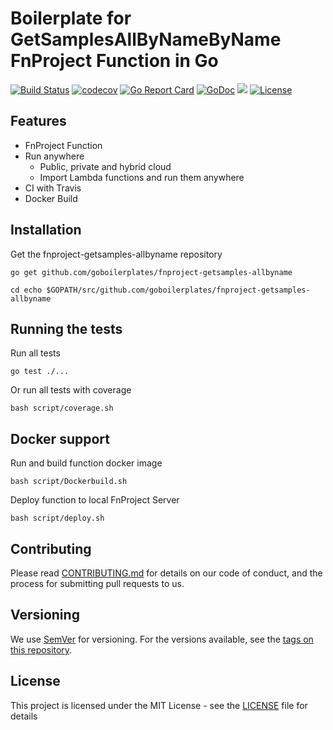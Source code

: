 # Boilerplate for GetSamplesAllByNameByName FnProject Function in Go
[![Build Status](https://travis-ci.org/goboilerplates/fnproject-getsamples-allbyname.svg?branch=master)](https://travis-ci.org/goboilerplates/fnproject-getsamples-allbyname)
[![codecov](https://codecov.io/gh/goboilerplates/fnproject-getsamples-allbyname/branch/master/graph/badge.svg)](https://codecov.io/gh/goboilerplates/fnproject-getsamples-allbyname)
[![Go Report Card](https://goreportcard.com/badge/github.com/goboilerplates/fnproject-getsamples-allbyname)](https://goreportcard.com/report/github.com/goboilerplates/fnproject-getsamples-allbyname)
[![GoDoc](https://godoc.org/github.com/goboilerplates/fnproject-getsamples-allbyname?status.svg)](https://godoc.org/github.com/goboilerplates/fnproject-getsamples-allbyname)
[![](https://images.microbadger.com/badges/image/goboilerplates/fnproject-getsamples-allbyname.svg)](https://microbadger.com/images/goboilerplates/fnproject-getsamples-allbyname)
[![License](https://img.shields.io/badge/license-MIT-blue.svg)](https://github.com/goboilerplates/fnproject-getsamples-allbyname/blob/master/LICENSE)

## Features
- FnProject Function
- Run anywhere
    - Public, private and hybrid cloud
    - Import Lambda functions and run them anywhere
- CI with Travis
- Docker Build

## Installation

Get the fnproject-getsamples-allbyname repository

```
go get github.com/goboilerplates/fnproject-getsamples-allbyname

cd echo $GOPATH/src/github.com/goboilerplates/fnproject-getsamples-allbyname
```
## Running the tests

Run all tests

```
go test ./...
```

Or run all tests with coverage

```
bash script/coverage.sh
```

## Docker support 

Run and build function docker image

```
bash script/Dockerbuild.sh
```

Deploy function to local FnProject Server

```
bash script/deploy.sh
```

## Contributing

Please read [CONTRIBUTING.md](CONTRIBUTING.md) for details on our code of conduct, and the process for submitting pull requests to us.

## Versioning

We use [SemVer](http://semver.org/) for versioning. For the versions available, see the [tags on this repository](https://github.com/goboilerplates/fnproject-getsamples-allbyname/tags). 

## License

This project is licensed under the MIT License - see the [LICENSE](LICENSE) file for details